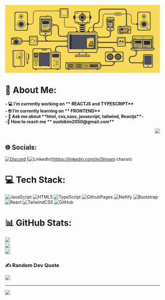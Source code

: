 
<img src="./banner.gif"  alt="welcome image" align="center"
/></br>



<h1>💫 About Me:</h1>
<b >
 - 💻 I’m currently working on ** REACTJS and TYPESCRIPT** </br>
 - 🤓 I’m currently learning on ** FRONTEND**</br>
 - 📌 Ask me about **html, css,sass, javascript, tailwind, Reactjs**-</br>
 -📲 How to reach me ** sushikim2050@gmail.com**
</b>
<p align="right">
<img  src="./side-img.gif" />
</p>

## 🌐 Socials:

[![Discord](https://img.shields.io/badge/Discord-%237289DA.svg?logo=discord&logoColor=white)](https://discord.gg/onemama_1410) [![LinkedIn](https://img.shields.io/badge/LinkedIn-%230077B5.svg?logo=linkedin&logoColor=white)](https://linkedin.com/in/Shivani charan)

# 💻 Tech Stack:

![JavaScript](https://img.shields.io/badge/javascript-%23323330.svg?style=for-the-badge&logo=javascript&logoColor=%23F7DF1E) ![HTML5](https://img.shields.io/badge/html5-%23E34F26.svg?style=for-the-badge&logo=html5&logoColor=white) ![TypeScript](https://img.shields.io/badge/typescript-%23007ACC.svg?style=for-the-badge&logo=typescript&logoColor=white) ![GithubPages](https://img.shields.io/badge/github%20pages-121013?style=for-the-badge&logo=github&logoColor=white) ![Netlify](https://img.shields.io/badge/netlify-%23000000.svg?style=for-the-badge&logo=netlify&logoColor=#00C7B7) ![Bootstrap](https://img.shields.io/badge/bootstrap-%238511FA.svg?style=for-the-badge&logo=bootstrap&logoColor=white) ![React](https://img.shields.io/badge/react-%2320232a.svg?style=for-the-badge&logo=react&logoColor=%2361DAFB) ![TailwindCSS](https://img.shields.io/badge/tailwindcss-%2338B2AC.svg?style=for-the-badge&logo=tailwind-css&logoColor=white) ![GitHub](https://img.shields.io/badge/github-%23121011.svg?style=for-the-badge&logo=github&logoColor=white)

# 📊 GitHub Stats:

![](https://github-readme-stats.vercel.app/api?username=shivani1410551&theme=dark&hide_border=false&include_all_commits=false&count_private=false)<br/>
![](https://github-readme-streak-stats.herokuapp.com/?user=shivani1410551&theme=dark&hide_border=false)<br/>
![](https://github-readme-stats.vercel.app/api/top-langs/?username=shivani1410551&theme=dark&hide_border=false&include_all_commits=false&count_private=false&layout=compact)

### ✍️ Random Dev Quote

![](https://quotes-github-readme.vercel.app/api?type=horizontal&theme=tokyonight)


---

[![](https://visitcount.itsvg.in/api?id=shivani1410551&icon=7&color=5)](https://visitcount.itsvg.in)


